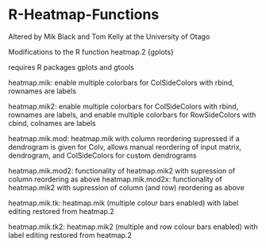 R-Heatmap-Functions
===================

Altered by Mik Black and Tom Kelly at the University of Otago

Modifications to the R function heatmap.2 {gplots}

requires R packages gplots and gtools

heatmap.mik: enable multiple colorbars for ColSideColors with rbind, rownames are labels

heatmap.mik2: enable multiple colorbars for ColSideColors with rbind, rownames are labels, and enable multiple colorbars for RowSideColors with cbind, colnames are labels


heatmap.mik.mod: heatmap.mik with column reordering supressed if a dendrogram is given for Colv, allows manual reordering of input matrix, dendrogram, and ColSideColors for custom dendrograms

heatmap.mik.mod2: functionality of heatmap.mik2 with supression of column reordering as above
heatmap.mik.mod2x: functionality of heatmap.mik2 with supression of column (and row) reordering as above

heatmap.mik.tk: heatmap.mik (multiple colour bars enabled) with label editing restored from heatmap.2

heatmap.mik.tk2: heatmap.mik2 (multiple and row colour bars enabled) with label editing restored from heatmap.2
